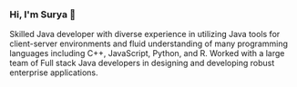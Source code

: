 ### Hi, I'm Surya 👋

Skilled Java developer with diverse experience in utilizing Java tools for client-server environments and fluid understanding of many programming languages including C++, JavaScript, Python, and R. Worked with a large team of Full stack Java developers in designing and developing robust enterprise applications.
